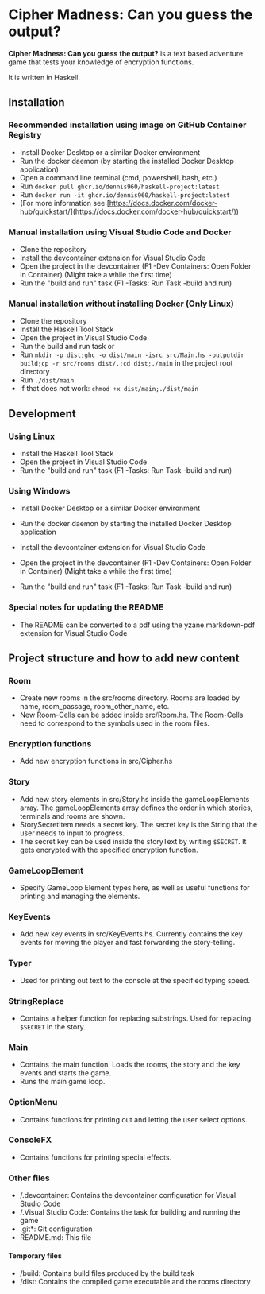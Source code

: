 # Cipher Madness: Can you guess the output?

**Cipher Madness: Can you guess the output?** is a text based adventure game that tests your knowledge of encryption functions.

It is written in Haskell.

## Installation

### Recommended installation using image on GitHub Container Registry

- Install Docker Desktop or a similar Docker environment
- Run the docker daemon (by starting the installed Docker Desktop application)
- Open a command line terminal (cmd, powershell, bash, etc.)
- Run `docker pull ghcr.io/dennis960/haskell-project:latest`
- Run `docker run -it ghcr.io/dennis960/haskell-project:latest`
- (For more information see [https://docs.docker.com/docker-hub/quickstart/](https://docs.docker.com/docker-hub/quickstart/))

### Manual installation using Visual Studio Code and Docker

- Clone the repository
- Install the devcontainer extension for Visual Studio Code
- Open the project in the devcontainer (F1 -Dev Containers: Open Folder in Container) (Might take a while the first time)
- Run the "build and run" task (F1 -Tasks: Run Task -build and run)

### Manual installation without installing Docker (Only Linux)

- Clone the repository
- Install the Haskell Tool Stack
- Open the project in Visual Studio Code
- Run the build and run task or
- Run `mkdir -p dist;ghc -o dist/main -isrc src/Main.hs -outputdir build;cp -r src/rooms dist/.;cd dist;./main` in the project root directory
- Run `./dist/main`
- If that does not work: `chmod +x dist/main;./dist/main`

## Development

### Using Linux

- Install the Haskell Tool Stack
- Open the project in Visual Studio Code
- Run the "build and run" task (F1 -Tasks: Run Task -build and run)

### Using Windows

- Install Docker Desktop or a similar Docker environment
- Run the docker daemon by starting the installed Docker Desktop application

- Install the devcontainer extension for Visual Studio Code
- Open the project in the devcontainer (F1 -Dev Containers: Open Folder in Container) (Might take a while the first time)
- Run the "build and run" task (F1 -Tasks: Run Task -build and run)

### Special notes for updating the README

- The README can be converted to a pdf using the yzane.markdown-pdf extension for Visual Studio Code

## Project structure and how to add new content

### Room

- Create new rooms in the src/rooms directory. Rooms are loaded by name, room_passage, room_other_name, etc.
- New Room-Cells can be added inside src/Room.hs. The Room-Cells need to correspond to the symbols used in the room files.

### Encryption functions

- Add new encryption functions in src/Cipher.hs

### Story

- Add new story elements in src/Story.hs inside the gameLoopElements array. The gameLoopElements array defines the order in which stories, terminals and rooms are shown.
- StorySecretItem needs a secret key. The secret key is the String that the user needs to input to progress.
- The secret key can be used inside the storyText by writing `$SECRET`. It gets encrypted with the specified encryption function.

### GameLoopElement

- Specify GameLoop Element types here, as well as useful functions for printing and managing the elements.

### KeyEvents

- Add new key events in src/KeyEvents.hs. Currently contains the key events for moving the player and fast forwarding the story-telling.

### Typer

- Used for printing out text to the console at the specified typing speed.

### StringReplace

- Contains a helper function for replacing substrings. Used for replacing `$SECRET` in the story.

### Main

- Contains the main function. Loads the rooms, the story and the key events and starts the game.
- Runs the main game loop.

### OptionMenu

- Contains functions for printing out and letting the user select options.

### ConsoleFX

- Contains functions for printing special effects.

### Other files

- /.devcontainer: Contains the devcontainer configuration for Visual Studio Code
- /.Visual Studio Code: Contains the task for building and running the game
- .git\*: Git configuration
- README.md: This file

#### Temporary files

- /build: Contains build files produced by the build task
- /dist: Contains the compiled game executable and the rooms directory
